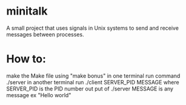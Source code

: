 # minitalk
A small project that uses signals in Unix systems to send and receive messages between processes.

# How to:
make the Make file using "make bonus"
in one terminal run command ./server 
in another terminal run ./client SERVER_PID MESSAGE
where SERVER_PID is the PID number out put of ./server
MESSAGE is any message ex "Hello world"
